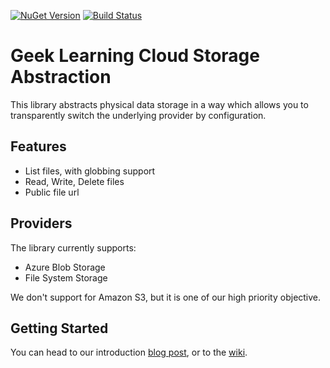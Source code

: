 [![NuGet Version](http://img.shields.io/nuget/v/GeekLearning.Storage.svg?style=flat-square&label=NuGet)](https://www.nuget.org/packages/GeekLearning.Storage/)
[![Build Status](https://geeklearning.visualstudio.com/_apis/public/build/definitions/f841b266-7595-4d01-9ee1-4864cf65aa73/27/badge)](#)

# Geek Learning Cloud Storage Abstraction

This library abstracts physical data storage in a way which allows you to transparently switch the underlying provider
by configuration.

## Features
 
* List files, with globbing support
* Read, Write, Delete files
* Public file url

## Providers

The library currently supports:
* Azure Blob Storage
* File System Storage

We don't support for Amazon S3, but it is one of our high priority objective.

## Getting Started

You can head to our introduction [blog post](http://geeklearning.io/dotnet-core-storage-cloud-or-file-system-storage-made-easy/), 
or to the [wiki](https://github.com/geeklearningio/gl-dotnet-storage/wiki).

